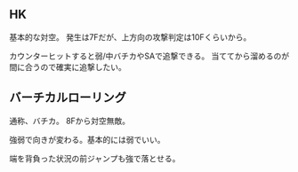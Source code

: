 ## HK

基本的な対空。
発生は7Fだが、上方向の攻撃判定は10Fくらいから。

カウンターヒットすると弱/中バチカやSAで追撃できる。
当ててから溜めるのが間に合うので確実に追撃したい。

## バーチカルローリング

通称、バチカ。
8Fから対空無敵。

強弱で向きが変わる。基本的には弱でいい。

端を背負った状況の前ジャンプも強で落とせる。
